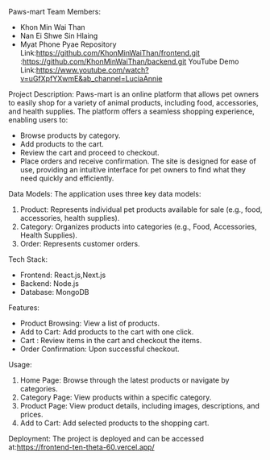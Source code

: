 Paws-mart
Team Members:
- Khon Min Wai Than
- Nan Ei Shwe Sin Hlaing
- Myat Phone Pyae
Repository Link:https://github.com/KhonMinWaiThan/frontend.git
:https://github.com/KhonMinWaiThan/backend.git 
YouTube Demo Link:https://www.youtube.com/watch?v=uGfXpfYXwmE&ab_channel=LuciaAnnie

Project Description:
Paws-mart is an online platform that allows pet owners to easily shop for a variety of animal products, including food, accessories, and health supplies. The platform offers a seamless shopping experience, enabling users to:
- Browse products by category.
- Add products to the cart.
- Review the cart and proceed to checkout.
- Place orders and receive confirmation.
The site is designed for ease of use, providing an intuitive interface for pet owners to find what they need quickly and efficiently.

Data Models:
The application uses three key data models:
1. Product: Represents individual pet products available for sale (e.g., food, accessories, health supplies).
2. Category: Organizes products into categories (e.g., Food, Accessories, Health Supplies).
3. Order: Represents customer orders.
   
Tech Stack:
- Frontend: React.js,Next.js
- Backend: Node.js
- Database: MongoDB
  
Features:
- Product Browsing: View a list of products.
- Add to Cart: Add products to the cart with one click.
- Cart : Review items in the cart and checkout the items.
- Order Confirmation: Upon successful checkout.
  
Usage:
1. Home Page: Browse through the latest products or navigate by categories.
2. Category Page: View products within a specific category.
3. Product Page: View product details, including images, descriptions, and prices.
4. Add to Cart: Add selected products to the shopping cart.

Deployment:
The project is deployed and can be accessed at:https://frontend-ten-theta-60.vercel.app/
